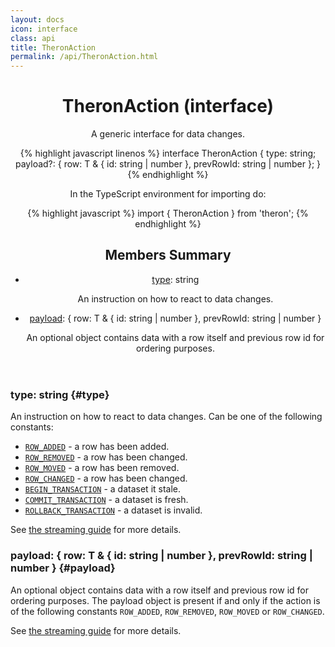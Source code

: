 ```yaml
---
layout: docs
icon: interface
class: api
title: TheronAction
permalink: /api/TheronAction.html
---
```


<header class="summary" markdown="1">

# TheronAction (interface)

A generic interface for data changes.

{% highlight javascript linenos %}
interface TheronAction<T> {
  type: string;
  payload?: { row: T & { id: string | number }, prevRowId: string | number };
}
{% endhighlight %}

In the TypeScript environment for importing do:

{% highlight javascript %}
import { TheronAction } from 'theron';
{% endhighlight %}

## Members Summary

- [type](#type): string

    An instruction on how to react to data changes.

- [payload](#payload): { row: T & { id: string \| number }, prevRowId: string \| number }

    An optional object contains data with a row itself and previous row id for ordering purposes.

</header>

<section class="details" markdown="1">

### type: string {#type}

An instruction on how to react to data changes. Can be one of the following constants:

- [`ROW_ADDED`](./ROW_ADDED.html) - a row has been added.
- [`ROW_REMOVED`](./ROW_REMOVED.html) - a row has been changed.
- [`ROW_MOVED`](./ROW_MOVED.html) - a row has been removed.
- [`ROW_CHANGED`](./ROW_CHANGED.html) - a row has been changed.
- [`BEGIN_TRANSACTION`](./BEGIN_TRANSACTION.html) - a dataset it stale.
- [`COMMIT_TRANSACTION`](./COMMIT_TRANSACTION.html) - a dataset is fresh.
- [`ROLLBACK_TRANSACTION`](./ROLLBACK_TRANSACTION.html) - a dataset is invalid.

See [the streaming guide](../guide/understanding-stream.html) for more details.

### payload: { row: T & { id: string | number }, prevRowId: string | number } {#payload}

An optional object contains data with a row itself and previous row id for
ordering purposes.  The payload object is present if and only if the action is
of the following constants `ROW_ADDED`, `ROW_REMOVED`, `ROW_MOVED` or `ROW_CHANGED`.

See [the streaming guide](../guide/understanding-stream.html) for more details.

</section>
